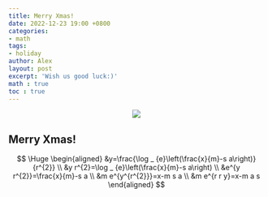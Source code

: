 ```yaml
---
title: Merry Xmas!
date: 2022-12-23 19:00 +0800
categories:
- math
tags:
- holiday
author: Alex
layout: post
excerpt: 'Wish us good luck:)'
math : true
toc : true
---
```


<p align="center">
    <img src="https://user-images.githubusercontent.com/104330029/205350162-3899926c-0f41-41b3-a4ad-644150ef38ef.png">
</p>

## Merry Xmas! 

$$
\Huge
\begin{aligned}
&y=\frac{\log _ {e}\left(\frac{x}{m}-s a\right)}{r^{2}} \\
&y r^{2}=\log _ {e}\left(\frac{x}{m}-s a\right) \\
&e^{y r^{2}}=\frac{x}{m}-s a \\
&m e^{y^{r^{2}}}=x-m s a \\
&m e^{r r y}=x-m a s
\end{aligned}
$$
